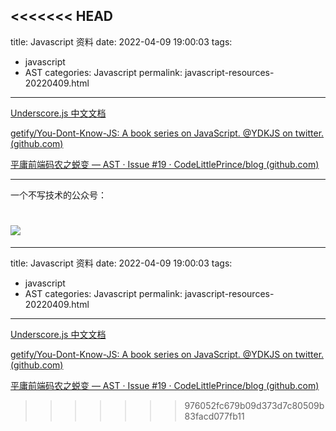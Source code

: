 <<<<<<< HEAD
---
title: Javascript 资料
date: 2022-04-09 19:00:03
tags: 
- javascript
- AST
categories: Javascript
permalink: javascript-resources-20220409.html
---

[ Underscore.js 中文文档 ](https://www.underscorejs.com.cn/)

[getify/You-Dont-Know-JS: A book series on JavaScript. @YDKJS on twitter. (github.com)](https://github.com/getify/You-Dont-Know-JS)

[平庸前端码农之蜕变 — AST · Issue #19 · CodeLittlePrince/blog (github.com)](https://github.com/CodeLittlePrince/blog/issues/19)

---

一个不写技术的公众号：

![](https://hefengbao.github.io/assets/images/eyeswap.jpg)
=======
---
title: Javascript 资料
date: 2022-04-09 19:00:03
tags: 
- javascript
- AST
categories: Javascript
permalink: javascript-resources-20220409.html
---

[ Underscore.js 中文文档 ](https://www.underscorejs.com.cn/)

[getify/You-Dont-Know-JS: A book series on JavaScript. @YDKJS on twitter. (github.com)](https://github.com/getify/You-Dont-Know-JS)

[平庸前端码农之蜕变 — AST · Issue #19 · CodeLittlePrince/blog (github.com)](https://github.com/CodeLittlePrince/blog/issues/19)
>>>>>>> 976052fc679b09d373d7c80509b83facd077fb11
